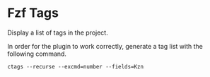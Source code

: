 # Fzf Tags #

Display a list of tags in the project.

In order for the plugin to work correctly, generate a tag list with the following command.

    ctags --recurse --excmd=number --fields=Kzn

